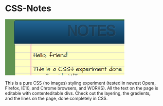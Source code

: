 CSS-Notes
=========

![Screenshot](https://raw.githubusercontent.com/cassidoo/CSS-Notes/master/notepadScreenshot.png)

This is a pure CSS (no images) styling experiment (tested in newest Opera, Firefox, IE10, and Chrome browsers, and WORKS).
All the text on the page is editable with contenteditable divs. 
Check out the layering, the gradients, and the lines on the page, done completely in CSS.
